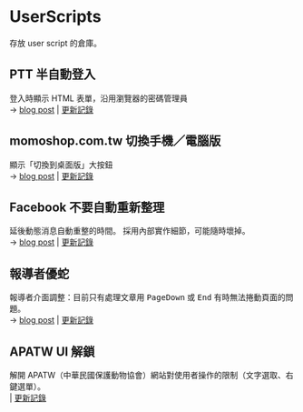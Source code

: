 # UserScripts

存放 user script 的倉庫。


## PTT 半自動登入

登入時顯示 HTML 表單，沿用瀏覽器的密碼管理員<br>
→ [blog post](https://bootleq.blogspot.com/2024/06/ptt-semi-auto-login-user-script.html "PTT「半自動登入」user script - 沒穿方服")
| [更新記錄](/ptt-semi-auto-login.user.js.CHANGES.md)


## momoshop.com.tw 切換手機／電腦版

顯示「切換到桌面版」大按鈕<br>
→ [blog post](https://bootleq.blogspot.com/2024/05/momo-mobile-desktop-fix-user-script.html "MOMO 購物網「切換至桌面版」user script - 沒穿方服")
| [更新記錄](/momoshop_%E5%88%87%E6%8F%9B%E6%89%8B%E6%A9%9F%E9%9B%BB%E8%85%A6%E7%89%88.user.js.CHANGES.md)


## Facebook 不要自動重新整理

延後動態消息自動重整的時間。 採用內部實作細節，可能隨時壞掉。<br>
→ [blog post](https://bootleq.blogspot.com/2024/06/facebook-no-auto-refresh-user-script.html "Facebook（網頁）自動重整對策 - 沒穿方服")
| [更新記錄](/facebook-no-refresh.user.js.CHANGES.md)


## 報導者優蛇

報導者介面調整：目前只有處理文章用 <kbd>PageDown</kbd> 或 <kbd>End</kbd> 有時無法捲動頁面的問題。<br>
→ [blog post](https://bootleq.blogspot.com/2025/07/twreporter-article-scroll-focus-problem-user-script.html "報導者文章無法用 End 捲動的問題，user script - 沒穿方服")
| [更新記錄](/twreporter-user.user.js.CHANGES.md)


## APATW UI 解鎖

解開 APATW（中華民國保護動物協會）網站對使用者操作的限制（文字選取、右鍵選單）。<br>
| [更新記錄](/apatw-ui-block.user.js.CHANGES.md)
